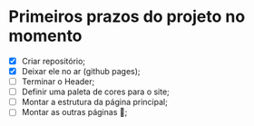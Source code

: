 # Primeiros prazos do projeto no momento

- [x] Criar repositório;
- [x] Deixar ele no ar (github pages);
- [ ] Terminar o Header;
- [ ] Definir uma paleta de cores para o site;
- [ ] Montar a estrutura da página principal;
- [ ] Montar as outras páginas 🤫;
